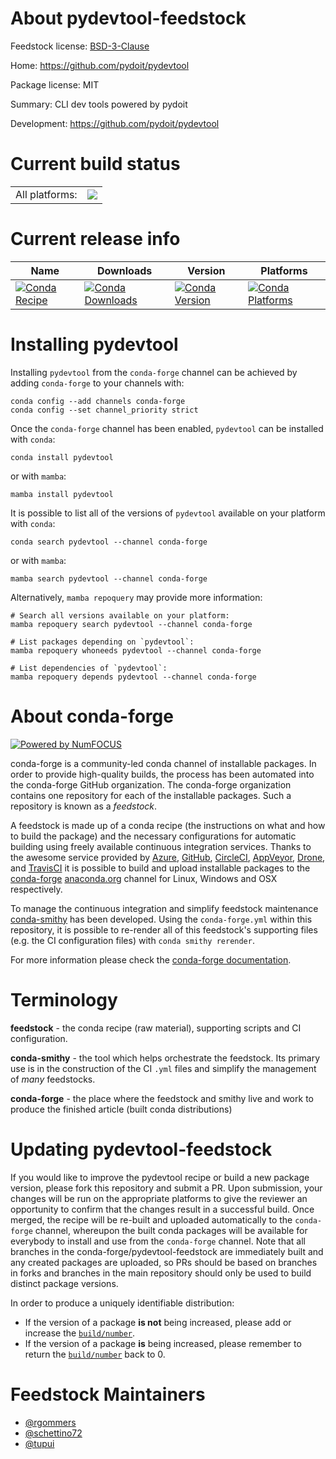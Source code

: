 About pydevtool-feedstock
=========================

Feedstock license: [BSD-3-Clause](https://github.com/conda-forge/pydevtool-feedstock/blob/main/LICENSE.txt)

Home: https://github.com/pydoit/pydevtool

Package license: MIT

Summary: CLI dev tools powered by pydoit

Development: https://github.com/pydoit/pydevtool

Current build status
====================


<table><tr><td>All platforms:</td>
    <td>
      <a href="https://dev.azure.com/conda-forge/feedstock-builds/_build/latest?definitionId=16043&branchName=main">
        <img src="https://dev.azure.com/conda-forge/feedstock-builds/_apis/build/status/pydevtool-feedstock?branchName=main">
      </a>
    </td>
  </tr>
</table>

Current release info
====================

| Name | Downloads | Version | Platforms |
| --- | --- | --- | --- |
| [![Conda Recipe](https://img.shields.io/badge/recipe-pydevtool-green.svg)](https://anaconda.org/conda-forge/pydevtool) | [![Conda Downloads](https://img.shields.io/conda/dn/conda-forge/pydevtool.svg)](https://anaconda.org/conda-forge/pydevtool) | [![Conda Version](https://img.shields.io/conda/vn/conda-forge/pydevtool.svg)](https://anaconda.org/conda-forge/pydevtool) | [![Conda Platforms](https://img.shields.io/conda/pn/conda-forge/pydevtool.svg)](https://anaconda.org/conda-forge/pydevtool) |

Installing pydevtool
====================

Installing `pydevtool` from the `conda-forge` channel can be achieved by adding `conda-forge` to your channels with:

```
conda config --add channels conda-forge
conda config --set channel_priority strict
```

Once the `conda-forge` channel has been enabled, `pydevtool` can be installed with `conda`:

```
conda install pydevtool
```

or with `mamba`:

```
mamba install pydevtool
```

It is possible to list all of the versions of `pydevtool` available on your platform with `conda`:

```
conda search pydevtool --channel conda-forge
```

or with `mamba`:

```
mamba search pydevtool --channel conda-forge
```

Alternatively, `mamba repoquery` may provide more information:

```
# Search all versions available on your platform:
mamba repoquery search pydevtool --channel conda-forge

# List packages depending on `pydevtool`:
mamba repoquery whoneeds pydevtool --channel conda-forge

# List dependencies of `pydevtool`:
mamba repoquery depends pydevtool --channel conda-forge
```


About conda-forge
=================

[![Powered by
NumFOCUS](https://img.shields.io/badge/powered%20by-NumFOCUS-orange.svg?style=flat&colorA=E1523D&colorB=007D8A)](https://numfocus.org)

conda-forge is a community-led conda channel of installable packages.
In order to provide high-quality builds, the process has been automated into the
conda-forge GitHub organization. The conda-forge organization contains one repository
for each of the installable packages. Such a repository is known as a *feedstock*.

A feedstock is made up of a conda recipe (the instructions on what and how to build
the package) and the necessary configurations for automatic building using freely
available continuous integration services. Thanks to the awesome service provided by
[Azure](https://azure.microsoft.com/en-us/services/devops/), [GitHub](https://github.com/),
[CircleCI](https://circleci.com/), [AppVeyor](https://www.appveyor.com/),
[Drone](https://cloud.drone.io/welcome), and [TravisCI](https://travis-ci.com/)
it is possible to build and upload installable packages to the
[conda-forge](https://anaconda.org/conda-forge) [anaconda.org](https://anaconda.org/)
channel for Linux, Windows and OSX respectively.

To manage the continuous integration and simplify feedstock maintenance
[conda-smithy](https://github.com/conda-forge/conda-smithy) has been developed.
Using the ``conda-forge.yml`` within this repository, it is possible to re-render all of
this feedstock's supporting files (e.g. the CI configuration files) with ``conda smithy rerender``.

For more information please check the [conda-forge documentation](https://conda-forge.org/docs/).

Terminology
===========

**feedstock** - the conda recipe (raw material), supporting scripts and CI configuration.

**conda-smithy** - the tool which helps orchestrate the feedstock.
                   Its primary use is in the construction of the CI ``.yml`` files
                   and simplify the management of *many* feedstocks.

**conda-forge** - the place where the feedstock and smithy live and work to
                  produce the finished article (built conda distributions)


Updating pydevtool-feedstock
============================

If you would like to improve the pydevtool recipe or build a new
package version, please fork this repository and submit a PR. Upon submission,
your changes will be run on the appropriate platforms to give the reviewer an
opportunity to confirm that the changes result in a successful build. Once
merged, the recipe will be re-built and uploaded automatically to the
`conda-forge` channel, whereupon the built conda packages will be available for
everybody to install and use from the `conda-forge` channel.
Note that all branches in the conda-forge/pydevtool-feedstock are
immediately built and any created packages are uploaded, so PRs should be based
on branches in forks and branches in the main repository should only be used to
build distinct package versions.

In order to produce a uniquely identifiable distribution:
 * If the version of a package **is not** being increased, please add or increase
   the [``build/number``](https://docs.conda.io/projects/conda-build/en/latest/resources/define-metadata.html#build-number-and-string).
 * If the version of a package **is** being increased, please remember to return
   the [``build/number``](https://docs.conda.io/projects/conda-build/en/latest/resources/define-metadata.html#build-number-and-string)
   back to 0.

Feedstock Maintainers
=====================

* [@rgommers](https://github.com/rgommers/)
* [@schettino72](https://github.com/schettino72/)
* [@tupui](https://github.com/tupui/)

